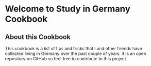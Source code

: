 # Welcome to Study in Germany Cookbook

## About this Cookbook

This cookbook is a list of tips and tricks that I and other friends have collected living in Germany over the past couple of years. It is an open repository on GitHub so feel free to contribute to this project.
